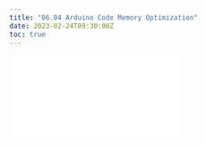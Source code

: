 ```yaml
---
title: "06.04 Arduino Code Memory Optimization"
date: 2023-02-24T09:30:00Z
toc: true
---
```


![Link to included file content](../../../../arduino/arduino-code-memory-optimization.md)
